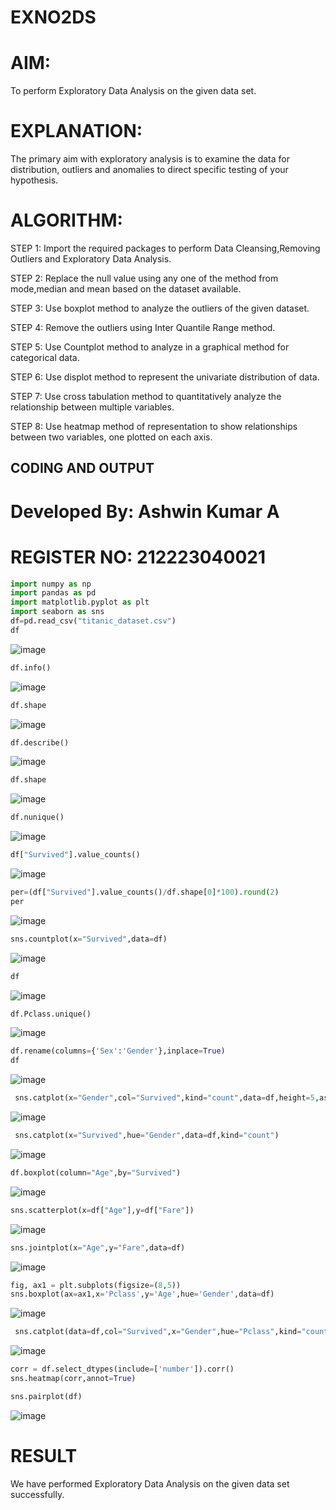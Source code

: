 # EXNO2DS
# AIM:
To perform Exploratory Data Analysis on the given data set.
      
# EXPLANATION:
  The primary aim with exploratory analysis is to examine the data for distribution, outliers and anomalies to direct specific testing of your hypothesis.
  
# ALGORITHM:
STEP 1: Import the required packages to perform Data Cleansing,Removing Outliers and Exploratory Data Analysis.

STEP 2: Replace the null value using any one of the method from mode,median and mean based on the dataset available.

STEP 3: Use boxplot method to analyze the outliers of the given dataset.

STEP 4: Remove the outliers using Inter Quantile Range method.

STEP 5: Use Countplot method to analyze in a graphical method for categorical data.

STEP 6: Use displot method to represent the univariate distribution of data.

STEP 7: Use cross tabulation method to quantitatively analyze the relationship between multiple variables.

STEP 8: Use heatmap method of representation to show relationships between two variables, one plotted on each axis.

## CODING AND OUTPUT
# Developed By: Ashwin Kumar A
# REGISTER  NO: 212223040021
```py
import numpy as np
import pandas as pd
import matplotlib.pyplot as plt
import seaborn as sns
df=pd.read_csv("titanic_dataset.csv")
df
```
![image](https://github.com/user-attachments/assets/e43104e4-91f5-451a-b1ea-bb0ce04db488)
```py
df.info()
```
![image](https://github.com/user-attachments/assets/ac232bb6-6758-4fc3-a597-043a231b8ea6)
```py
df.shape
```
![image](https://github.com/user-attachments/assets/c5d9f7c5-20c8-4268-aeb4-120c2aaad350)
```py
df.describe()
```
![image](https://github.com/user-attachments/assets/29bcaec9-c0b1-40ff-9619-4d972197eb1a)
```py
df.shape
```
![image](https://github.com/user-attachments/assets/44fc4241-31fc-4d65-86fc-1327386a24c1)
```py
df.nunique()
```
![image](https://github.com/user-attachments/assets/aa22ac07-dd88-4943-b72d-d8bae981f590)
```py
df["Survived"].value_counts()
```
![image](https://github.com/user-attachments/assets/d060f8b6-4899-448d-b5f5-a35e9f9b95b4)
```py
per=(df["Survived"].value_counts()/df.shape[0]*100).round(2)
per
```
![image](https://github.com/user-attachments/assets/6ad4e405-c39e-4d08-b5bd-6db933d27334)
```py
sns.countplot(x="Survived",data=df)
```
![image](https://github.com/user-attachments/assets/90f86a50-c40e-46f6-ba8d-fe2e1620eb89)
```py
df
```
![image](https://github.com/user-attachments/assets/2d03e78b-a206-4984-a20b-b09022a22d5d)
```py
df.Pclass.unique()
```
![image](https://github.com/user-attachments/assets/fe1597e0-38ef-44d8-b02a-2eb7e293eb93)
```py
df.rename(columns={'Sex':'Gender'},inplace=True)
df
```
![image](https://github.com/user-attachments/assets/e10eb10e-4baf-4b19-97c9-c92d2f25707e)
```py
 sns.catplot(x="Gender",col="Survived",kind="count",data=df,height=5,aspect=.7)
```
![image](https://github.com/user-attachments/assets/822cefd8-681c-4710-ae2a-20d5242515ce)
```py
 sns.catplot(x="Survived",hue="Gender",data=df,kind="count")
```
![image](https://github.com/user-attachments/assets/7331c208-d558-4ac7-8442-c52788f73d50)
```py
df.boxplot(column="Age",by="Survived")
```
![image](https://github.com/user-attachments/assets/55377bfe-a624-484f-9d41-f653e5b79b32)
```py
sns.scatterplot(x=df["Age"],y=df["Fare"])
```
![image](https://github.com/user-attachments/assets/bc9e3e4e-0cfb-4c61-97b2-ccad3563e36d)
```py
sns.jointplot(x="Age",y="Fare",data=df)
```
![image](https://github.com/user-attachments/assets/b2659c31-25cc-493f-861b-3c83b674fdcb)
```py
fig, ax1 = plt.subplots(figsize=(8,5))
sns.boxplot(ax=ax1,x='Pclass',y='Age',hue='Gender',data=df)
```
![image](https://github.com/user-attachments/assets/790d416f-1b11-48c8-867a-9566718c63d2)
```py
 sns.catplot(data=df,col="Survived",x="Gender",hue="Pclass",kind="count")
```
![image](https://github.com/user-attachments/assets/230d0ae7-142c-4f5c-92d5-6204c6d99b69)
```py
corr = df.select_dtypes(include=['number']).corr()
sns.heatmap(corr,annot=True)
```
```py
sns.pairplot(df)
```
![image](https://github.com/user-attachments/assets/2a211a36-6806-4d88-85e1-f2bfcaca0150)

# RESULT
We have performed Exploratory Data Analysis on the given data set successfully.

